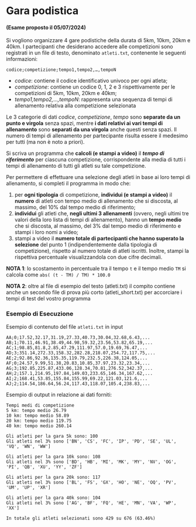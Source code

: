 #  Gara podistica

#### (Esame proposto il 05/07/2024)

Si vogliono organizzare 4 gare podistiche della durata di 5km, 10km, 20km e 40km. I partecipanti che desiderano accedere alle competizioni sono registrati in un file di testo, denominato `atleti.txt`, contenente le seguenti informazioni:

```
codice;competizione;tempo1,tempo2,…,tempoN
```

- *codice*: contiene il codice identificativo univoco per ogni atleta;
- *competizione*: contiene un codice 0, 1, 2 e 3 rispettivamente per le competizioni di 5km, 10km, 20km e 40km;
- *tempo1,tempo2,…,tempoN*: rappresenta una sequenza di tempi di allenamento relativa alla competizione selezionata

Le 3 categorie di dati *codice*, *competizione*, *tempo* sono **separate da un punto e virgola** senza spazi, mentre **i dati relativi ai vari tempi di allenamento** sono **separati da una virgola** anche questi senza spazi. Il numero di tempi di allenamento per partecipante risulta essere il medesimo per tutti (ma non è noto a priori).

Si scriva un programma che **calcoli (e stampi a video)** il ***tempo di riferimento*** per ciascuna competizione, corrispondente alla media di tutti i tempi di allenamento di tutti gli atleti su tale competizione.

Per permettere di effettuare una selezione degli atleti in base ai loro tempi di allenamento, si completi il programma in modo che: 

1. per **ogni tipologia** di competizione, **individui (e stampi a video)** il **numero** di atleti con tempo medio di allenamento che si discosta, al massimo, del 10% dal tempo medio di riferimento; 
2. **individui** gli atleti che, **negli ultimi 3 allenamenti** (ovvero, negli ultimi tre valori della loro lista di tempi di allenamento), hanno un **tempo medio** che si discosta, al massimo, del 3% dal tempo medio di riferimento e stampi i loro nomi a video; 
3. stampi a video il **numero totale di partecipanti che hanno superato la selezione** del punto 1 (indipendentemente dalla tipologia di competizione), rispetto al numero totale di atleti iscritti. Inoltre, stampi la rispettiva percentuale visualizzandola con due cifre decimali.

**NOTA 1**: lo scostamento in percentuale tra il tempo `t` e il tempo medio `TM` si calcola come `abs( (t - TM) / TM) * 100.0`

**NOTA 2**: oltre al file di esempio del testo (atleti.txt) il compito contiene anche un secondo file di prova più corto (atleti_short.txt) per accorciare i tempi di test del vostro programma

### Esempio di Esecuzione

Esempio di contenuto del file `atleti.txt` in input

```
AA;0;17.52,32.17,31.19,27.33,40.73,30.04,32.68,6.43,...
AB;1;70.11,46.91,38.49,44.98,59.32,23.56,53.82,65.19,...
AC;1;98.85,81.8,2.85,47.29,111.97,57.0,19.69,76.47,...
AD;3;351.14,272.33,158.32,282.28,218.07,254.72,117.75,...
AE;2;92.86,92.36,135.35,119.79,232.5,226.38,124.05,...
AF;0;24.57,9.99,51.38,20.83,10.85,37.97,23.32,23.34,...
AG;3;192.85,225.87,433.06,128.34,70.81,276.52,342.37,...
AH;2;157.1,214.95,197.84,149.03,233.65,146.34,167.62,...
AI;2;168.41,53.85,155.84,155.99,69.22,121.03,121.6,...
AJ;2;114.54,186.64,56.24,117.43,118.07,105.4,238.83,...
```

Esempio di output in relazione ai dati forniti:

```
Tempi medi di competizione
5 km: tempo medio 26.79
10 km: tempo medio 58.89
20 km: tempo medio 119.75
40 km: tempo medio 260.14

Gli atleti per la gara 5k sono: 100
Gli atleti nel 3% sono ['BN', 'CS', 'FC', 'IP', 'PD', 'SE', 'UL', 'VQ', 'WN', 'WW']

Gli atleti per la gara 10k sono: 108
Gli atleti nel 3% sono ['BD', 'HB', 'MI', 'MK', 'MY', 'NV', 'OG', 'PI', 'QB', 'XU', 'YY', 'ZF']

Gli atleti per la gara 20k sono: 117
Gli atleti nel 3% sono ['BL', 'FS', 'GX', 'HO', 'NE', 'OQ', 'PV', 'UM', 'UP', 'XR']

Gli atleti per la gara 40k sono: 104
Gli atleti nel 3% sono ['AG', 'BF', 'FQ', 'HE', 'MN', 'VA', 'WP', 'XX']

In totale gli atleti selezionati sono 429 su 676 (63.46%)
```